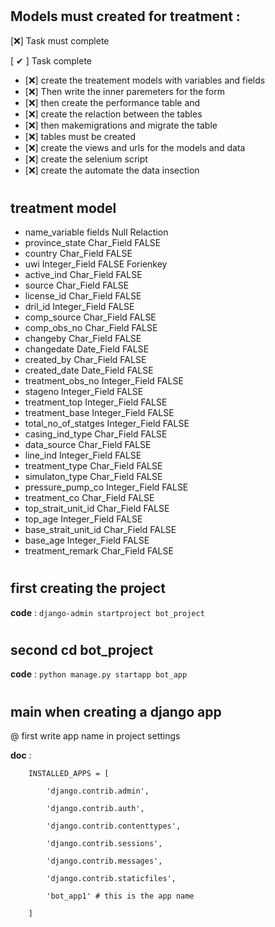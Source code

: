#
## Models must created for treatment :
[❌]  Task must complete 

[ ✔ ] Task complete 

- [❌]  create the treatement models with variables and fields
- [❌]  Then write the inner paremeters for the form 
- [❌]  then create the performance table and 
- [❌]  create the relaction between the tables 
- [❌] then makemigrations and migrate the table 
- [❌]  tables must be created
- [❌] create the views and urls for the models and data 
- [❌] create the selenium script 
- [❌] create the automate the data insection 

# 
## treatment model 
- name_variable	fields	Null	Relaction
- province_state 	Char_Field	FALSE	
- country 	Char_Field	FALSE	
- uwi 	Integer_Field	FALSE	Forienkey
- active_ind 	Char_Field	FALSE	
- source	Char_Field	FALSE	
- license_id	Char_Field	FALSE	
- dril_id	Integer_Field	FALSE	
- comp_source	Char_Field	FALSE	
- comp_obs_no	Char_Field	FALSE	
- changeby	Char_Field	FALSE	
- changedate	Date_Field	FALSE	
- created_by	Char_Field	FALSE	
- created_date	Date_Field	FALSE	
- treatment_obs_no	Integer_Field	FALSE	
- stageno	Integer_Field	FALSE	
- treatment_top	Integer_Field	FALSE	
- treatment_base	Integer_Field	FALSE	
- total_no_of_statges	Integer_Field	FALSE	
- casing_ind_type	Char_Field	FALSE	
- data_source	Char_Field	FALSE	
- line_ind	Integer_Field	FALSE	
- treatment_type	Char_Field	FALSE	
- simulaton_type	Char_Field	FALSE	
- pressure_pump_co	Integer_Field	FALSE	
- treatment_co	Char_Field	FALSE	
- top_strait_unit_id	Char_Field	FALSE	
- top_age	Integer_Field	FALSE	
- base_strait_unit_id	Char_Field	FALSE	
- base_age	Integer_Field	FALSE	
- treatment_remark	Char_Field	FALSE	










#
## first creating the project 

__code__  : ```django-admin startproject bot_project```
#
## second cd bot_project 
__code__ :  ```python manage.py startapp bot_app```

# 
## main when creating a django app 
@ first write app name in project settings 

__doc__ : 
        
        INSTALLED_APPS = [
        
            'django.contrib.admin',
        
            'django.contrib.auth',
        
            'django.contrib.contenttypes',
        
            'django.contrib.sessions',
        
            'django.contrib.messages',
        
            'django.contrib.staticfiles',
        
            'bot_app1' # this is the app name 
        
        ]

